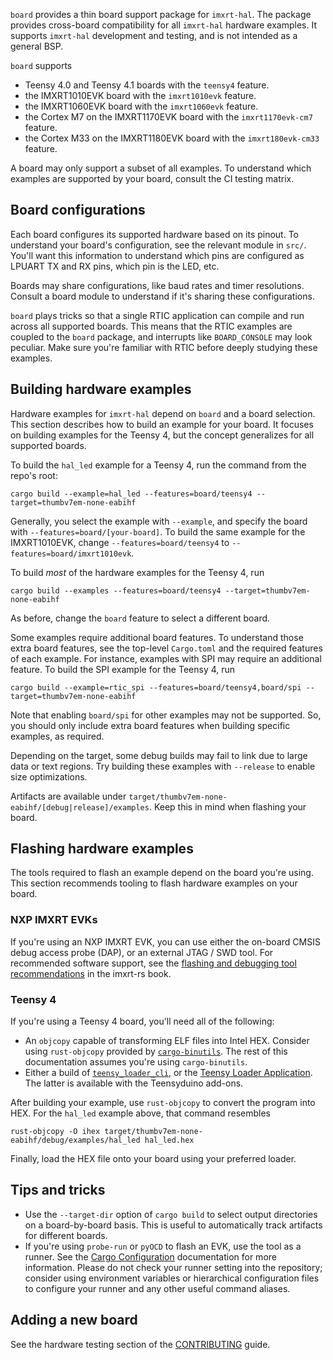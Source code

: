 `board` provides a thin board support package for `imxrt-hal`. The package
provides cross-board compatibility for all `imxrt-hal` hardware examples. It
supports `imxrt-hal` development and testing, and is not intended as a general
BSP.

`board` supports

- Teensy 4.0 and Teensy 4.1 boards with the `teensy4` feature.
- the IMXRT1010EVK board with the `imxrt1010evk` feature.
- the IMXRT1060EVK board with the `imxrt1060evk` feature.
- the Cortex M7 on the IMXRT1170EVK board with the `imxrt1170evk-cm7` feature.
- the Cortex M33 on the IMXRT1180EVK board with the `imxrt180evk-cm33` feature.

A board may only support a subset of all examples. To understand which examples
are supported by your board, consult the CI testing matrix.

## Board configurations

Each board configures its supported hardware based on its pinout. To understand
your board's configuration, see the relevant module in `src/`. You'll want this
information to understand which pins are configured as LPUART TX and RX pins,
which pin is the LED, etc.

Boards may share configurations, like baud rates and timer resolutions.
Consult a board module to understand if it's sharing these configurations.

`board` plays tricks so that a single RTIC application can compile and run
across all supported boards. This means that the RTIC examples are coupled to
the `board` package, and interrupts like `BOARD_CONSOLE` may look peculiar.
Make sure you're familiar with RTIC before deeply studying these examples.

## Building hardware examples

Hardware examples for `imxrt-hal` depend on `board` and a board selection. This
section describes how to build an example for your board. It focuses on building
examples for the Teensy 4, but the concept generalizes for all supported boards.

To build the `hal_led` example for a Teensy 4, run the command from the repo's
root:

```
cargo build --example=hal_led --features=board/teensy4 --target=thumbv7em-none-eabihf
```

Generally, you select the example with `--example`, and specify the board with
`--features=board/[your-board]`. To build the same example for the
IMXRT1010EVK, change `--features=board/teensy4` to
`--features=board/imxrt1010evk`.

To build _most_ of the hardware examples for the Teensy 4, run

```
cargo build --examples --features=board/teensy4 --target=thumbv7em-none-eabihf
```

As before, change the `board` feature to select a different board.

Some examples require additional board features. To understand those extra board
features, see the top-level `Cargo.toml` and the required features of each
example. For instance, examples with SPI may require an additional feature. To
build the SPI example for the Teensy 4, run

```
cargo build --example=rtic_spi --features=board/teensy4,board/spi --target=thumbv7em-none-eabihf
```

Note that enabling `board/spi` for other examples may not be supported. So, you
should only include extra board features when building specific examples, as
required.

Depending on the target, some debug builds may fail to link due to large data or
text regions. Try building these examples with `--release` to enable size
optimizations.

Artifacts are available under
`target/thumbv7em-none-eabihf/[debug|release]/examples`. Keep this in mind when
flashing your board.

## Flashing hardware examples

The tools required to flash an example depend on the board you're using. This
section recommends tooling to flash hardware examples on your board.

### NXP IMXRT EVKs

If you're using an NXP IMXRT EVK, you can use either the on-board CMSIS debug
access probe (DAP), or an external JTAG / SWD tool. For recommended software
support, see the [flashing and debugging tool recommendations][flash-debug] in
the imxrt-rs book.

[flash-debug]: https://imxrt-rs.github.io/book/

### Teensy 4

If you're using a Teensy 4 board, you'll need all of the following:

- An `objcopy` capable of transforming ELF files into Intel HEX. Consider using
  `rust-objcopy` provided by [`cargo-binutils`]. The rest of this documentation
  assumes you're using `cargo-binutils`.
- Either a build of [`teensy_loader_cli`], or the [Teensy Loader
  Application]. The latter is available with the Teensyduino add-ons.

After building your example, use `rust-objcopy` to convert the program into
HEX. For the `hal_led` example above, that command resembles

```
rust-objcopy -O ihex target/thumbv7em-none-eabihf/debug/examples/hal_led hal_led.hex
```

Finally, load the HEX file onto your board using your preferred loader.

[`cargo-binutils`]: https://github.com/rust-embedded/cargo-binutils
[`teensy_loader_cli`]: https://github.com/PaulStoffregen/teensy_loader_cli
[Teensy Loader Application]: https://www.pjrc.com/teensy/loader.html

## Tips and tricks

- Use the `--target-dir` option of `cargo build` to select output directories on
  a board-by-board basis. This is useful to automatically track artifacts for
  different boards.
- If you're using `probe-run` or `pyOCD` to flash an EVK, use the tool as a
  runner. See the [Cargo
  Configuration](https://doc.rust-lang.org/cargo/reference/config.html)
  documentation for more information. Please do not check your runner setting
  into the repository; consider using environment variables or hierarchical
  configuration files to configure your runner and any other useful command
  aliases.

## Adding a new board

See the hardware testing section of the [CONTRIBUTING](../CONTRIBUTING.md)
guide.

